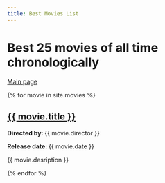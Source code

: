 ```yaml
---
title: Best Movies List
---
```


# Best 25 movies of all time chronologically

<a href="index">Main page</a>

{% for movie in site.movies %}
<h2><a href="{{ movie.url }}">{{ movie.title }}</a></h2>
<p><strong>Directed by: </strong>{{ movie.director }}</p>
<p><strong>Release date: </strong>{{ movie.date }}</p>
<p>{{ movie.desription }}</p>
{% endfor %}